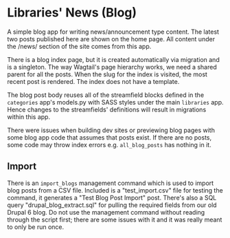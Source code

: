 # Libraries' News (Blog)

A simple blog app for writing news/announcement type content. The latest two posts published here are shown on the home page. All content under the /news/ section of the site comes from this app.

There is a blog index page, but it is created automatically via migration and is a singleton. The way Wagtail's page hierarchy works, we need a shared parent for all the posts. When the slug for the index is visited, the most recent post is rendered. The index does not have a template.

The blog post body reuses all of the streamfield blocks defined in the `categories` app's models.py with SASS styles under the main `libraries` app. Hence changes to the streamfields' definitions will result in migrations within this app.

There were issues when building dev sites or previewing blog pages with some blog app code that assumes that posts exist. If there are no posts, some code may throw index errors e.g. `all_blog_posts` has nothing in it.

## Import

There is an `import_blogs` management command which is used to import blog posts from a CSV file. Included is a "test_import.csv" file for testing the command, it generates a "Test Blog Post Import" post. There's also a SQL query "drupal_blog_extract.sql" for pulling the required fields from our old Drupal 6 blog. Do not use the management command without reading through the script first; there are some issues with it and it was really meant to only be run once.
